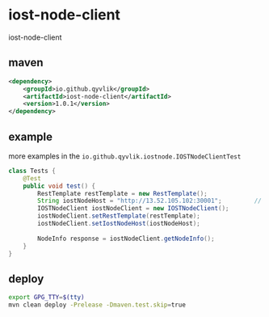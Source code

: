 # iost-node-client

iost-node-client

## maven

```xml
<dependency>
    <groupId>io.github.qyvlik</groupId>
    <artifactId>iost-node-client</artifactId>
    <version>1.0.1</version>
</dependency>
```

## example

more examples in the `io.github.qyvlik.iostnode.IOSTNodeClientTest`

```java
class Tests {
    @Test
    public void test() {
        RestTemplate restTemplate = new RestTemplate();
        String iostNodeHost = "http://13.52.105.102:30001";         // 测试链, testnet
        IOSTNodeClient iostNodeClient = new IOSTNodeClient();
        iostNodeClient.setRestTemplate(restTemplate);
        iostNodeClient.setIostNodeHost(iostNodeHost);
        
        NodeInfo response = iostNodeClient.getNodeInfo();
    }
}
```

## deploy

```bash
export GPG_TTY=$(tty)
mvn clean deploy -Prelease -Dmaven.test.skip=true
```
